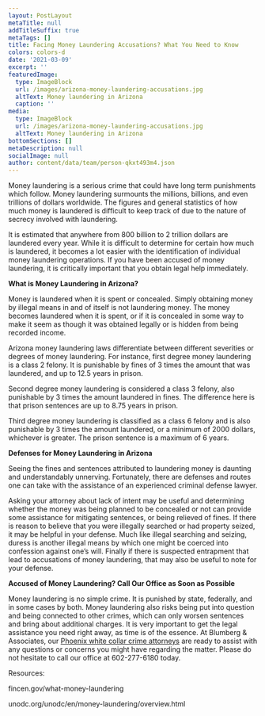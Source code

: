 ```yaml
---
layout: PostLayout
metaTitle: null
addTitleSuffix: true
metaTags: []
title: Facing Money Laundering Accusations? What You Need to Know
colors: colors-d
date: '2021-03-09'
excerpt: ''
featuredImage:
  type: ImageBlock
  url: /images/arizona-money-laundering-accusations.jpg
  altText: Money laundering in Arizona
  caption: ''
media:
  type: ImageBlock
  url: /images/arizona-money-laundering-accusations.jpg
  altText: Money laundering in Arizona
bottomSections: []
metaDescription: null
socialImage: null
author: content/data/team/person-qkxt493m4.json
---
```


Money laundering is a serious crime that could have long term punishments which follow. Money laundering surmounts the millions, billions, and even trillions of dollars worldwide. The figures and general statistics of how much money is laundered is difficult to keep track of due to the nature of secrecy involved with laundering.

It is estimated that anywhere from 800 billion to 2 trillion dollars are laundered every year. While it is difficult to determine for certain how much is laundered, it becomes a lot easier with the identification of individual money laundering operations. If you have been accused of money laundering, it is critically important that you obtain legal help immediately.

**What is Money Laundering in Arizona?**

Money is laundered when it is spent or concealed. Simply obtaining money by illegal means in and of itself is not laundering money. The money becomes laundered when it is spent, or if it is concealed in some way to make it seem as though it was obtained legally or is hidden from being recorded income.

Arizona money laundering laws differentiate between different severities or degrees of money laundering. For instance, first degree money laundering is a class 2 felony. It is punishable by fines of 3 times the amount that was laundered, and up to 12.5 years in prison.

Second degree money laundering is considered a class 3 felony, also punishable by 3 times the amount laundered in fines. The difference here is that prison sentences are up to 8.75 years in prison.

Third degree money laundering is classified as a class 6 felony and is also punishable by 3 times the amount laundered, or a minimum of 2000 dollars, whichever is greater. The prison sentence is a maximum of 6 years.

**Defenses for Money Laundering in Arizona**

Seeing the fines and sentences attributed to laundering money is daunting and understandably unnerving. Fortunately, there are defenses and routes one can take with the assistance of an experienced criminal defense lawyer.

Asking your attorney about lack of intent may be useful and determining whether the money was being planned to be concealed or not can provide some assistance for mitigating sentences, or being relieved of fines. If there is reason to believe that you were illegally searched or had property seized, it may be helpful in your defense. Much like illegal searching and seizing, duress is another illegal means by which one might be coerced into confession against one’s will. Finally if there is suspected entrapment that lead to accusations of money laundering, that may also be useful to note for your defense.

**Accused of Money Laundering? Call Our Office as Soon as Possible**

Money laundering is no simple crime. It is punished by state, federally, and in some cases by both. Money laundering also risks being put into question and being connected to other crimes, which can only worsen sentences and bring about additional charges. It is very important to get the legal assistance you need right away, as time is of the essence. At Blumberg & Associates, our [Phoenix white collar crime attorneys](https://azblumberglaw.com/phoenix-criminal-attorney/white-collar-crimes/) are ready to assist with any questions or concerns you might have regarding the matter. Please do not hesitate to call our office at 602-277-6180 today.

Resources:

fincen.gov/what-money-laundering

unodc.org/unodc/en/money-laundering/overview.html

